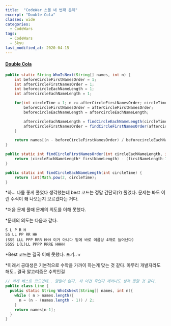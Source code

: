 ```yaml
---
title:  "CodeWar 스물 네 번째 문제"
excerpt: "Double Cola"
classes: wide
categories:
  - CodeWars
tags:
  - CodeWars
  - 5kyu
last_modified_at: 2020-04-15
---
```


#### [Double Cola](https://www.codewars.com/kata/551dd1f424b7a4cdae0001f0)

```java
public static String WhoIsNext(String[] names, int n) {
    int beforeCircleFirstNamesOrder = 1;
    int afterCircleFirstNamesOrder = 1;
    int beforecircleEachNameLength = 1;
    int aftercircleEachNameLength = 1;

    for(int circleTime = 1; n >= afterCircleFirstNamesOrder; circleTime++) {
        beforeCircleFirstNamesOrder = afterCircleFirstNamesOrder;
        beforecircleEachNameLength = aftercircleEachNameLength;

        aftercircleEachNameLength = findCircleEachNameLength(circleTime);
        afterCircleFirstNamesOrder = findCircleFirstNamesOrder(aftercircleEachNameLength, names.length);
    }

    return names[(n - beforeCircleFirstNamesOrder) / beforecircleEachNameLength] ;
}

public static int findCircleFirstNamesOrder(int circleEachNameLength, int firstNameLength) {
    return (circleEachNameLength* firstNameLength) - (firstNameLength-1);
}

public static int findCircleEachNameLength(int circleTime) {
    return (int)Math.pow(2, circleTime);
}
```

*하... 나름 좋게 풀었다 생각했는데 best 코드는 정말 간단히(?) 풀었다. 문제는 봐도 이런 수식이 왜 나오는지 모르겠다는 거다.

*처음 문제 풀때 문제의 의도를 이해 못했다.

*문제의 의도는 다음과 같다.

```
S L P R H
SS LL PP RR HH
(SSS LLL PPP RRR HHH 이거 아니다 밑에 바로 이름당 4개로 늘어난다)
SSSS L(L)LL PPPP RRRE HHHH
```

*Best 코드는 결국 이해 못했다. 포기..ㅠ

*이래서 공대생은 기본적으로 수학을 가까이 하는게 맞는 것 같다. 아무리 개발자라도 해도.. 결국 알고리즘은 수학인걸

```java
// 이게 베스트 코드인데.. 할말이 없다. 하 이건 죽었다 깨어나도 생각 못할 것 같다.
public class Line {
  public static String WhoIsNext(String[] names, int n){
    while ( n > names.length){
      n = (n - (names.length - 1)) / 2;
    }
    return names[n-1];
  }
}
```

